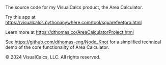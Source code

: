 The source code for my VisualCalcs product, the Area Calculator.

Try this app at https://visualcalcs.pythonanywhere.com/tool/squarefeetpro.html

Learn more at https://dthomas.co/AreaCalculatorProject.html

See https://github.com/dthomas-eng/Node_Knot for a simplified technical demo of the core functionality of Area Calculator. 

© 2024 VisualCalcs, LLC. All rights reserved.
